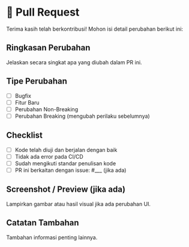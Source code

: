 # 🚀 Pull Request

Terima kasih telah berkontribusi! Mohon isi detail perubahan berikut ini:

## Ringkasan Perubahan

Jelaskan secara singkat apa yang diubah dalam PR ini.

## Tipe Perubahan

- [ ] Bugfix
- [ ] Fitur Baru
- [ ] Perubahan Non-Breaking
- [ ] Perubahan Breaking (mengubah perilaku sebelumnya)

## Checklist

- [ ] Kode telah diuji dan berjalan dengan baik
- [ ] Tidak ada error pada CI/CD
- [ ] Sudah mengikuti standar penulisan kode
- [ ] PR ini berkaitan dengan issue: #___ (jika ada)

## Screenshot / Preview (jika ada)

Lampirkan gambar atau hasil visual jika ada perubahan UI.

## Catatan Tambahan

Tambahan informasi penting lainnya.
